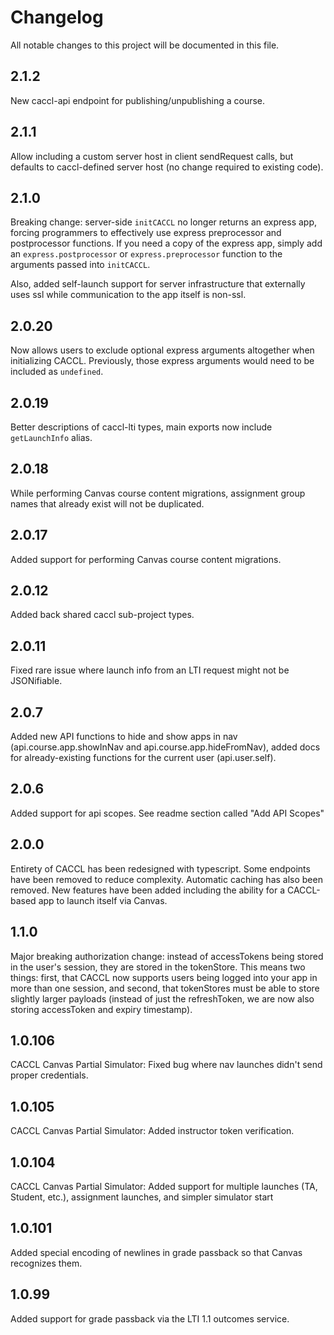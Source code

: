 # Changelog

All notable changes to this project will be documented in this file.

## 2.1.2

New caccl-api endpoint for publishing/unpublishing a course.

## 2.1.1

Allow including a custom server host in client sendRequest calls, but defaults to caccl-defined server host (no change required to existing code).

## 2.1.0

Breaking change: server-side `initCACCL` no longer returns an express app, forcing programmers to effectively use express preprocessor and postprocessor functions. If you need a copy of the express app, simply add an `express.postprocessor` or `express.preprocessor` function to the arguments passed into `initCACCL`.

Also, added self-launch support for server infrastructure that externally uses ssl while communication to the app itself is non-ssl.

## 2.0.20

Now allows users to exclude optional express arguments altogether when initializing CACCL. Previously, those express arguments would need to be included as `undefined`.

## 2.0.19

Better descriptions of caccl-lti types, main exports now include `getLaunchInfo` alias.

## 2.0.18

While performing Canvas course content migrations, assignment group names that already exist will not be duplicated.

## 2.0.17

Added support for performing Canvas course content migrations.

## 2.0.12

Added back shared caccl sub-project types.

## 2.0.11

Fixed rare issue where launch info from an LTI request might not be JSONifiable.

## 2.0.7

Added new API functions to hide and show apps in nav (api.course.app.showInNav and api.course.app.hideFromNav), added docs for already-existing functions for the current user (api.user.self).

## 2.0.6

Added support for api scopes. See readme section called "Add API Scopes"

## 2.0.0

Entirety of CACCL has been redesigned with typescript. Some endpoints have been removed to reduce complexity. Automatic caching has also been removed. New features have been added including the ability for a CACCL-based app to launch itself via Canvas.

## 1.1.0

Major breaking authorization change: instead of accessTokens being stored in the user's session, they are stored in the tokenStore. This means two things: first, that CACCL now supports users being logged into your app in more than one session, and second, that tokenStores must be able to store slightly larger payloads (instead of just the refreshToken, we are now also storing accessToken and expiry timestamp).

## 1.0.106

CACCL Canvas Partial Simulator: Fixed bug where nav launches didn't send proper credentials.

## 1.0.105

CACCL Canvas Partial Simulator: Added instructor token verification.

## 1.0.104

CACCL Canvas Partial Simulator: Added support for multiple launches (TA, Student, etc.), assignment launches, and simpler simulator start

## 1.0.101

Added special encoding of newlines in grade passback so that Canvas recognizes them.

## 1.0.99

Added support for grade passback via the LTI 1.1 outcomes service.
